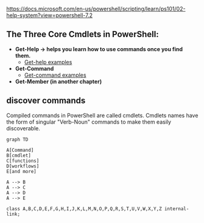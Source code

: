 https://docs.microsoft.com/en-us/powershell/scripting/learn/ps101/02-help-system?view=powershell-7.2

## The Three Core Cmdlets in PowerShell:  
- **Get-Help ->  helps you learn how to use commands once you find them.**  
  - [Get-help examples](/01_Help-System/00_get-help.ps1)
- **Get-Command**  
  - [Get-command examples](/01_Help-System/00_get-command.ps1)
- **Get-Member (in another chapter)**  

## discover commands

Compiled commands in PowerShell are called cmdlets. 
Cmdlets names have the form of singular "Verb-Noun" commands to make them easily discoverable.

```mermaid
graph TD

A[Command]
B[cmdlet]
C[functions]
D[workflows]
E[and more]

A --> B
A --> C
A --> D
A --> E

class A,B,C,D,E,F,G,H,I,J,K,L,M,N,O,P,Q,R,S,T,U,V,W,X,Y,Z internal-link;
```

